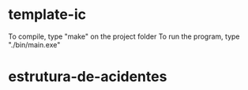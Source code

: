 # template-ic
To compile, type "make" on the project folder
To run the program, type "./bin/main.exe"
# estrutura-de-acidentes
